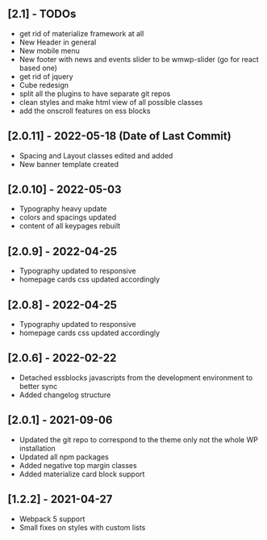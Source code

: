 ## [2.1] - TODOs
- get rid of materialize framework at all
- New Header in general
- New mobile menu
- New footer with news and events slider to be wmwp-slider (go for react based one)
- get rid of jquery
- Cube redesign
- split all the plugins to have separate git repos
- clean styles and make html view of all possible classes
- add the onscroll features on ess blocks

## [2.0.11] - 2022-05-18 (Date of Last Commit)

* Spacing and Layout classes edited and added
* New banner template created


## [2.0.10] - 2022-05-03

* Typography heavy update
* colors and spacings updated
* content of all keypages rebuilt

## [2.0.9] - 2022-04-25

* Typography updated to responsive
* homepage cards css updated accordingly

## [2.0.8] - 2022-04-25

* Typography updated to responsive
* homepage cards css updated accordingly


## [2.0.6] - 2022-02-22

* Detached essblocks javascripts from the development environment to better sync
* Added changelog structure

## [2.0.1] - 2021-09-06
- Updated the git repo to correspond to the theme only not the whole WP installation
- Updated all npm packages
- Added negative top margin classes
- Added materialize card block support
 
## [1.2.2] - 2021-04-27
- Webpack 5 support
- Small fixes on styles with custom lists




